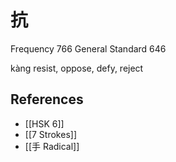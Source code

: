 # 抗
Frequency 766
General Standard 646

kàng
resist, oppose, defy, reject

## References
- [[HSK 6]]
- [[7 Strokes]]
- [[手 Radical]]